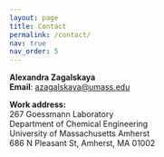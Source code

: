 ```yaml
---
layout: page
title: Contact
permalink: /contact/
nav: true
nav_order: 5
---
```


<!-- _pages/contact.md -->

**Alexandra Zagalskaya** \
**Email**: [azagalskaya@umass.edu](mailto:azagalskaya@umass.edu)

**Work address:** \
267 Goessmann Laboratory \
Department of Chemical Engineering \
University of Massachusetts Amherst \
686 N Pleasant St, Amherst, MA 01002

